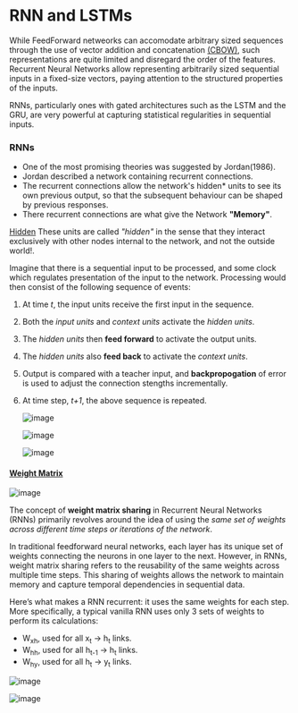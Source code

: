 # RNN and LSTMs

While FeedForward netweorks can accomodate arbitrary sized sequences through the use of vector addition and concatenation [(CBOW)](NNetworks.md), such representations are quite limited and disregard the order of the features. Recurrent Neural Networks allow representing arbitrarily sized sequential inputs in a fixed-size vectors, paying attention to the structured properties of the inputs.

RNNs, particularly ones with gated architectures such as the LSTM and the GRU, are very powerful at capturing statistical regularities in sequential inputs. 

### RNNs
- One of the most promising theories was suggested by Jordan(1986).
- Jordan described a network containing recurrent connections.
- The recurrent connections allow the network's hidden* units to see its own previous output, so that the subsequent behaviour can be shaped by previous responses.
- There recurrent connections are what give the Network **"Memory"**.

<ins>Hidden</ins> These units are called *"hidden"* in the sense that they interact exclusively with other nodes internal to the network, and not the outside world!.

Imagine that there is a sequential input to be processed, and some clock which regulates presentation of the input to the network. Processing would then consist of the following sequence of events:
1. At time *t*, the input units receive the first input in the sequence.
2. Both the *input units* and *context units* activate the *hidden units*.
3. The *hidden units* then **feed forward** to activate the output units.
4. The  *hidden units* also **feed back** to activate the *context units*.
5. Output is compared with a teacher input, and **backpropogation** of error is used to adjust the connection stengths incrementally.
6. At time step, *t+1*, the above sequence is repeated.

   ![image](https://github.com/netgvarun2012/portfolio/assets/93938450/9fb6d43d-d60c-4359-8ccd-0c8df680f993)


   ![image](https://github.com/netgvarun2012/portfolio/assets/93938450/fa58083d-0276-4ba0-abd1-29cfff838890)

      ![image](https://github.com/netgvarun2012/portfolio/assets/93938450/dd877449-da9a-40cb-a835-46e8024a69d2)



#### <ins>Weight Matrix</ins>

![image](https://github.com/netgvarun2012/portfolio/assets/93938450/099016cd-edfc-49b4-9b54-a33ed58402f9)

The concept of **weight matrix sharing** in Recurrent Neural Networks (RNNs) primarily revolves around the idea of using the *same set of weights across different time steps or iterations of the network*.

In traditional feedforward neural networks, each layer has its unique set of weights connecting the neurons in one layer to the next. However, in RNNs, weight matrix sharing refers to the reusability of the same weights across multiple time steps. This sharing of weights allows the network to maintain memory and capture temporal dependencies in sequential data.

Here’s what makes a RNN recurrent: it uses the same weights for each step. More specifically, a typical vanilla RNN uses only 3 sets of weights to perform its calculations:

- W<sub>xh</sub>, used for all x<sub>t</sub> -> h<sub>t</sub> links.
- W<sub>hh</sub>, used for all h<sub>t-1</sub> -> h<sub>t</sub> links.
- W<sub>hy</sub>, used for all h<sub>t</sub> -> y<sub>t</sub> links.
   


![image](https://github.com/netgvarun2012/portfolio/assets/93938450/17fc413f-c1c6-4382-91a6-d4ea95e64b86)


![image](https://github.com/netgvarun2012/portfolio/assets/93938450/51d7eef2-8ad7-448c-b653-e4a036623f4a)

